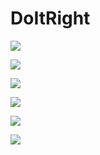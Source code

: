 # DoItRight

![](https://github.com/LazarofShalev/DoItRight/blob/master/ScreenShots/Simulator%20Screen%20Shot%20-%20iPhone%20Xʀ%20-%202019-07-14%20at%2012.14.33.png)

![](https://github.com/LazarofShalev/DoItRight/blob/master/ScreenShots/Simulator%20Screen%20Shot%20-%20iPhone%20Xʀ%20-%202019-07-14%20at%2012.14.37.png)

![](https://github.com/LazarofShalev/DoItRight/blob/master/ScreenShots/Simulator%20Screen%20Shot%20-%20iPhone%20Xʀ%20-%202019-07-14%20at%2012.14.39.png)

![](https://github.com/LazarofShalev/DoItRight/blob/master/ScreenShots/Simulator%20Screen%20Shot%20-%20iPhone%20Xʀ%20-%202019-07-14%20at%2012.15.48.png)

![](https://github.com/LazarofShalev/DoItRight/blob/master/ScreenShots/Simulator%20Screen%20Shot%20-%20iPhone%20Xʀ%20-%202019-07-14%20at%2012.15.58.png)

![](https://github.com/LazarofShalev/DoItRight/blob/master/ScreenShots/Simulator%20Screen%20Shot%20-%20iPhone%20Xʀ%20-%202019-07-14%20at%2012.16.04.png)
